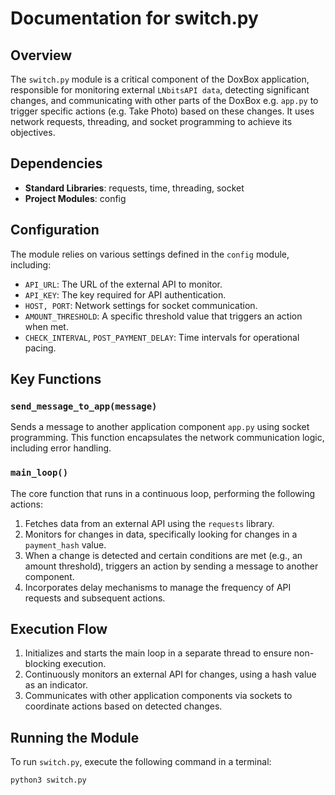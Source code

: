 # Documentation for switch.py

## Overview

The `switch.py` module is a critical component of the DoxBox application, responsible for monitoring external `LNbitsAPI data`, detecting significant changes, and communicating with other parts of the DoxBox e.g. `app.py` to trigger specific actions (e.g. Take Photo) based on these changes. It uses network requests, threading, and socket programming to achieve its objectives.

## Dependencies

- **Standard Libraries**: requests, time, threading, socket
- **Project Modules**: config

## Configuration

The module relies on various settings defined in the `config` module, including:

- `API_URL`: The URL of the external API to monitor.
- `API_KEY`: The key required for API authentication.
- `HOST, PORT`: Network settings for socket communication.
- `AMOUNT_THRESHOLD`: A specific threshold value that triggers an action when met.
- `CHECK_INTERVAL`, `POST_PAYMENT_DELAY`: Time intervals for operational pacing.

## Key Functions

### `send_message_to_app(message)`

Sends a message to another application component `app.py` using socket programming. This function encapsulates the network communication logic, including error handling.

### `main_loop()`

The core function that runs in a continuous loop, performing the following actions:

1. Fetches data from an external API using the `requests` library.
2. Monitors for changes in data, specifically looking for changes in a `payment_hash` value.
3. When a change is detected and certain conditions are met (e.g., an amount threshold), triggers an action by sending a message to another component.
4. Incorporates delay mechanisms to manage the frequency of API requests and subsequent actions.

## Execution Flow

1. Initializes and starts the main loop in a separate thread to ensure non-blocking execution.
2. Continuously monitors an external API for changes, using a hash value as an indicator.
3. Communicates with other application components via sockets to coordinate actions based on detected changes.

## Running the Module

To run `switch.py`, execute the following command in a terminal:

```bash
python3 switch.py
